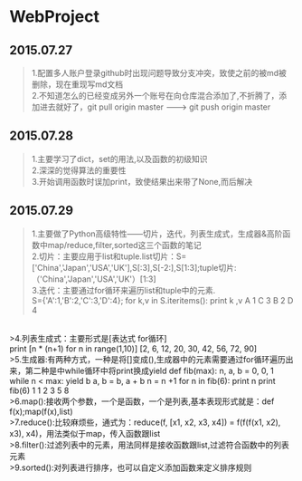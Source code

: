 # WebProject
2015.07.27
----------
>1.配置多人账户登录github时出现问题导致分支冲突，致使之前的被md被删除，现在重现写md文档</br>
>2.不知道怎么的已经变成另外一个账号在向仓库混合添加了,不折腾了，添加进去就好了，git pull origin master --->  git push origin master

2015.07.28
----------
>1.主要学习了dict，set的用法,以及函数的初级知识</br>
>2.深深的觉得算法的重要性</br>
>3.开始调用函数时误加print，致使结果出来带了None,而后解决

2015.07.29
----------
>1.主要做了Python高级特性——切片，迭代，列表生成式，生成器&高阶函数中map/reduce,filter,sorted这三个函数的笔记</br>
>2.切片：主要应用于list和tuple.list切片：S=['China','Japan','USA','UK'],S[:3],S[-2:],S[1:3];tuple切片:（'China','Japan','USA','UK'）[1:3]</br>
>3.迭代：主要通过for循环来遍历list和tuple中的元素.</br>
S={'A':1,'B':2,'C':3,'D':4};
for k,v in S.iteritems():
	print k ,v
A 1
C 3
B 2
D 4
</br>
>4.列表生成式：主要形式是[表达式 for循环]</br>
print [n * (n+1) for n in range(1,10)]
[2, 6, 12, 20, 30, 42, 56, 72, 90]</br>
>5.生成器:有两种方式，一种是将[]变成(),生成器中的元素需要通过for循环遍历出来，第二种是中while循环中将print换成yield
def fib(max):
	n, a, b = 0, 0, 1
	while n < max:
		yield b    
		a, b = b, a + b
		n = n +1
for n in fib(6):
	print n
print fib(6)
1
1
2
3
5
8
<generator object fib at 0xa981e0></generator></br>
>6.map():接收两个参数，一个是函数，一个是列表,基本表现形式就是：def f(x);map(f(x),list)</br>
>7.reduce():比较麻烦些，通式为：reduce(f, [x1, x2, x3, x4]) = f(f(f(x1, x2), x3), x4)，用法类似于map，传入函数跟list</br>
>8.filter():过滤列表中的元素，用法同样是接收函数跟list,过滤符合函数中的列表元素</br>
>9.sorted():对列表进行排序，也可以自定义添加函数来定义排序规则</br>




